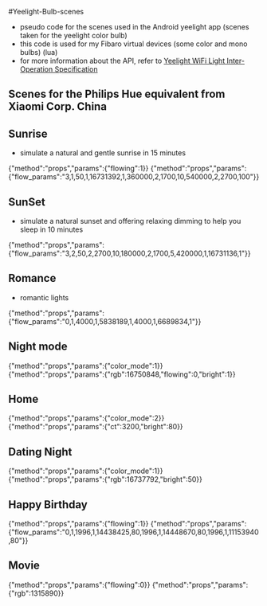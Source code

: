 #Yeelight-Bulb-scenes

- pseudo code for the scenes used in the Android yeelight app (scenes taken for the yeelight color bulb) 
- this code is used for my Fibaro virtual devices (some color and mono bulbs)  (lua)
- for more information about the API, refer to [Yeelight WiFi Light Inter-Operation Specification](https://www.yeelight.com/en_US/developer)


Scenes for the Philips Hue equivalent from Xiaomi Corp. China
-

Sunrise 
-
- simulate a natural and gentle sunrise in 15 minutes

{"method":"props","params":{"flowing":1}}
{"method":"props","params":{"flow_params":"3,1,50,1,16731392,1,360000,2,1700,10,540000,2,2700,100"}}

SunSet 
-
- simulate a natural sunset and offering relaxing dimming to help you sleep in 10 minutes

{"method":"props","params":{"flow_params":"3,2,50,2,2700,10,180000,2,1700,5,420000,1,16731136,1"}}

Romance 
-
- romantic lights

{"method":"props","params":{"flow_params":"0,1,4000,1,5838189,1,4000,1,6689834,1"}}

Night mode 
-
{"method":"props","params":{"color_mode":1}} 
{"method":"props","params":{"rgb":16750848,"flowing":0,"bright":1}}

Home 
-
{"method":"props","params":{"color_mode":2}} 
{"method":"props","params":{"ct":3200,"bright":80}}

Dating Night 
--
{"method":"props","params":{"color_mode":1}}
{"method":"props","params":{"rgb":16737792,"bright":50}}

Happy Birthday 
-
{"method":"props","params":{"flowing":1}} 
{"method":"props","params":{"flow_params":"0,1,1996,1,14438425,80,1996,1,14448670,80,1996,1,11153940,80"}}

Movie 
-
{"method":"props","params":{"flowing":0}} 
{"method":"props","params":{"rgb":1315890}}
